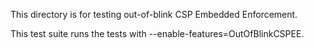 This directory is for testing out-of-blink CSP Embedded Enforcement.

This test suite runs the tests with --enable-features=OutOfBlinkCSPEE.


